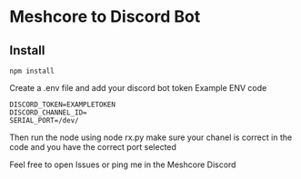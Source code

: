 # Meshcore to Discord Bot

## Install
```
npm install
```
Create a .env file and add your discord bot token
Example ENV code
```
DISCORD_TOKEN=EXAMPLETOKEN
DISCORD_CHANNEL_ID=
SERIAL_PORT=/dev/
```


Then run the node using node rx.py make sure your chanel is correct in the code and you have the correct port selected



Feel free to open Issues or ping me in the Meshcore Discord